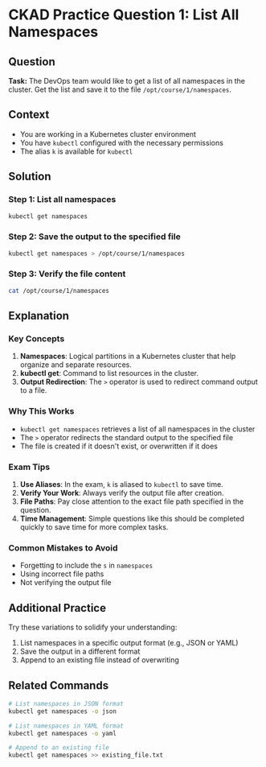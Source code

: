 # CKAD Practice Question 1: List All Namespaces

## Question
**Task:** The DevOps team would like to get a list of all namespaces in the cluster. Get the list and save it to the file `/opt/course/1/namespaces`.

## Context
- You are working in a Kubernetes cluster environment
- You have `kubectl` configured with the necessary permissions
- The alias `k` is available for `kubectl`

## Solution

### Step 1: List all namespaces
```bash
kubectl get namespaces
```

### Step 2: Save the output to the specified file
```bash
kubectl get namespaces > /opt/course/1/namespaces
```

### Step 3: Verify the file content
```bash
cat /opt/course/1/namespaces
```

## Explanation

### Key Concepts
1. **Namespaces**: Logical partitions in a Kubernetes cluster that help organize and separate resources.
2. **kubectl get**: Command to list resources in the cluster.
3. **Output Redirection**: The `>` operator is used to redirect command output to a file.

### Why This Works
- `kubectl get namespaces` retrieves a list of all namespaces in the cluster
- The `>` operator redirects the standard output to the specified file
- The file is created if it doesn't exist, or overwritten if it does

### Exam Tips
1. **Use Aliases**: In the exam, `k` is aliased to `kubectl` to save time.
2. **Verify Your Work**: Always verify the output file after creation.
3. **File Paths**: Pay close attention to the exact file path specified in the question.
4. **Time Management**: Simple questions like this should be completed quickly to save time for more complex tasks.

### Common Mistakes to Avoid
- Forgetting to include the `s` in `namespaces`
- Using incorrect file paths
- Not verifying the output file

## Additional Practice
Try these variations to solidify your understanding:
1. List namespaces in a specific output format (e.g., JSON or YAML)
2. Save the output in a different format
3. Append to an existing file instead of overwriting

## Related Commands
```bash
# List namespaces in JSON format
kubectl get namespaces -o json

# List namespaces in YAML format
kubectl get namespaces -o yaml

# Append to an existing file
kubectl get namespaces >> existing_file.txt
```
